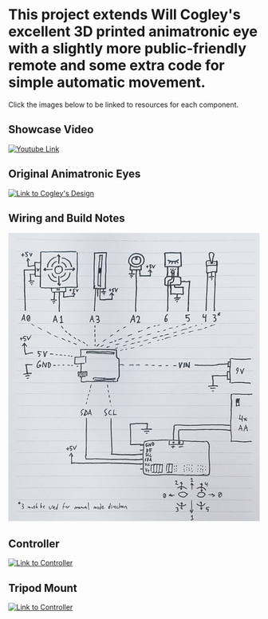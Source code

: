# This project extends Will Cogley's excellent 3D printed animatronic eye with a slightly more public-friendly remote and some extra code for simple automatic movement.
Click the images below to be linked to resources for each component.

## Showcase Video
[![Youtube Link](https://img.youtube.com/vi/J1yxJr_xqg0/maxresdefault.jpg)](https://www.youtube.com/watch?v=J1yxJr_xqg0)

## Original Animatronic Eyes
[![Link to Cogley's Design](https://img.youtube.com/vi/Ftt9e8xnKE4/maxresdefault.jpg)](https://www.instructables.com/Simplified-3D-Printed-Animatronic-Dual-Eye-Mechani/)

## Wiring and Build Notes
[![Wiring Diagram](Wiring%20Diagram.jpg)](https://github.com/SyberxSpace/Cogley_EyeMech/blob/main/BuildNotes.md)

## Controller
[![Link to Controller](https://media.printables.com/media/prints/295201/images/2590332_9bb9350d-d291-4360-98ad-59cf4fd4e387/thumbs/inside/1920x1440/jpg/pxl_20221013_200802915.webp)](https://www.printables.com/model/295201-animatronic-eye-controller-sized-for-general-publi)

## Tripod Mount
[![Link to Controller](https://media.printables.com/media/prints/295239/images/2590624_d544fc46-1828-4836-a746-9470176d4d14/thumbs/inside/1920x1440/jpg/pxl_20221013_200729686mp.webp)](https://www.printables.com/model/295239-battery-base-and-tripod-mount-for-cogleys-animatro)
